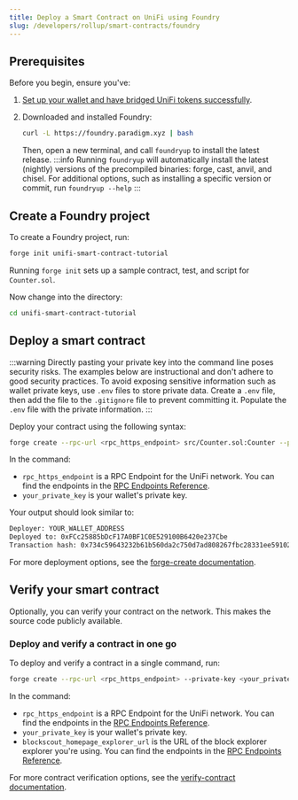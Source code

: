 ```yaml
---
title: Deploy a Smart Contract on UniFi using Foundry
slug: /developers/rollup/smart-contracts/foundry
---
```

## Prerequisites

Before you begin, ensure you've:

1. [Set up your wallet and have bridged UniFi tokens successfully](../../../unifi-rollup-bridge.md).
2. Downloaded and installed Foundry:

    ```bash
    curl -L https://foundry.paradigm.xyz | bash
    ```

   Then, open a new terminal, and call `foundryup` to install the latest release. 
   :::info
   Running `foundryup` will automatically install the latest (nightly) versions of the precompiled binaries: forge, cast, anvil, and chisel. For additional options, such as installing a specific version or commit, run `foundryup --help`
   :::
## Create a Foundry project

To create a Foundry project, run:

```bash
forge init unifi-smart-contract-tutorial
```

Running `forge init` sets up a sample contract, test, and script for `Counter.sol`.

Now change into the directory:

```bash
cd unifi-smart-contract-tutorial
```

## Deploy a smart contract

:::warning
Directly pasting your private key into the command line poses security risks. The examples below are instructional and don't adhere to good security practices. To avoid exposing sensitive information such as wallet private keys, use `.env` files to store private data. Create a `.env` file, then add the file to the `.gitignore` file to prevent committing it. Populate the `.env` file with the private information.
:::

Deploy your contract using the following syntax:

```bash
forge create --rpc-url <rpc_https_endpoint> src/Counter.sol:Counter --private-key <your_private_key>
```

In the command:

- `rpc_https_endpoint` is a RPC Endpoint for the UniFi network. You can find the endpoints in the [RPC Endpoints Reference](../../reference/rpc-endpoints.md).
- `your_private_key` is your wallet's private key.

Your output should look similar to:

```bash
Deployer: YOUR_WALLET_ADDRESS
Deployed to: 0xFCc25885bDcF17A0BF1C0E529100B6420e237Cbe
Transaction hash: 0x734c59643232b61b560da2c750d7ad808267fbc28331ee59102e431ec9559097
```

For more deployment options, see the [forge-create documentation](https://book.getfoundry.sh/reference/forge/forge-create). 

## Verify your smart contract
Optionally, you can verify your contract on the network. This makes the source code publicly available.

### Deploy and verify a contract in one go
To deploy and verify a contract in a single command, run:

```bash
forge create --rpc-url <rpc_https_endpoint> --private-key <your_private_key> src/Contract.sol:SimpleStorage --verify --verifier blockscout --verifier-url <blockscout_homepage_explorer_url>/api? 
```

In the command:

- `rpc_https_endpoint` is a RPC Endpoint for the UniFi network. You can find the endpoints in the [RPC Endpoints Reference](../../reference/rpc-endpoints.md).
- `your_private_key` is your wallet's private key.
- `blockscout_homepage_explorer_url` is the URL of the block explorer explorer you're using. You can find the endpoints in the [RPC Endpoints Reference](../../reference/rpc-endpoints.md).


For more contract verification options, see the [verify-contract documentation](https://book.getfoundry.sh/reference/forge/forge-verify-contract).

